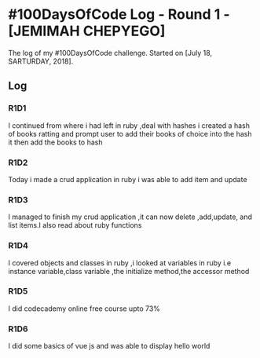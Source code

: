 # #100DaysOfCode Log - Round 1 - [JEMIMAH CHEPYEGO]

The log of my #100DaysOfCode challenge. Started on [July 18, SARTURDAY, 2018].

## Log

### R1D1 
I continued from where i had  left in ruby ,deal with hashes i created a hash of books ratting  and prompt user to add their books of choice into the hash it then add the books to hash

### R1D2
Today i made a crud application in ruby  i was able to add item and update

### R1D3
I managed to finish my crud application ,it can now delete ,add,update, and list items.I also read about ruby functions

### R1D4
I covered objects and classes in ruby ,i looked at  variables in ruby i.e instance variable,class variable ,the initialize method,the accessor method

### R1D5
I did codecademy online free course upto 73%


### R1D6
I did some basics of vue js and was able to display hello world